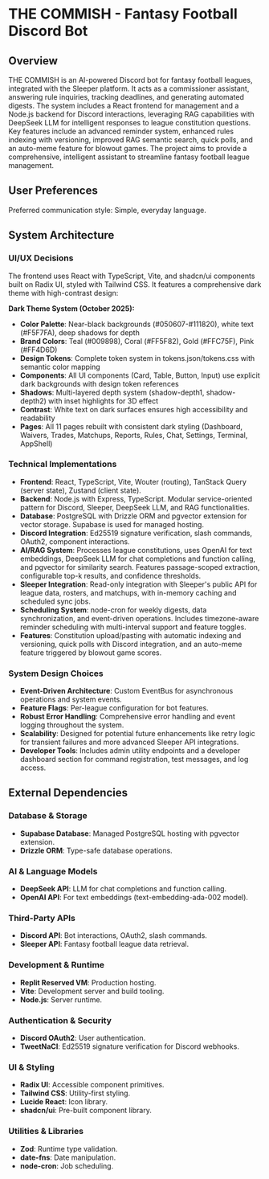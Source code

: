 # THE COMMISH - Fantasy Football Discord Bot

## Overview
THE COMMISH is an AI-powered Discord bot for fantasy football leagues, integrated with the Sleeper platform. It acts as a commissioner assistant, answering rule inquiries, tracking deadlines, and generating automated digests. The system includes a React frontend for management and a Node.js backend for Discord interactions, leveraging RAG capabilities with DeepSeek LLM for intelligent responses to league constitution questions. Key features include an advanced reminder system, enhanced rules indexing with versioning, improved RAG semantic search, quick polls, and an auto-meme feature for blowout games. The project aims to provide a comprehensive, intelligent assistant to streamline fantasy football league management.

## User Preferences
Preferred communication style: Simple, everyday language.

## System Architecture

### UI/UX Decisions
The frontend uses React with TypeScript, Vite, and shadcn/ui components built on Radix UI, styled with Tailwind CSS. It features a comprehensive dark theme with high-contrast design:

**Dark Theme System (October 2025):**
- **Color Palette**: Near-black backgrounds (#050607-#111820), white text (#F5F7FA), deep shadows for depth
- **Brand Colors**: Teal (#009898), Coral (#FF5F82), Gold (#FFC75F), Pink (#FF4D6D)
- **Design Tokens**: Complete token system in tokens.json/tokens.css with semantic color mapping
- **Components**: All UI components (Card, Table, Button, Input) use explicit dark backgrounds with design token references
- **Shadows**: Multi-layered depth system (shadow-depth1, shadow-depth2) with inset highlights for 3D effect
- **Contrast**: White text on dark surfaces ensures high accessibility and readability
- **Pages**: All 11 pages rebuilt with consistent dark styling (Dashboard, Waivers, Trades, Matchups, Reports, Rules, Chat, Settings, Terminal, AppShell)

### Technical Implementations
- **Frontend**: React, TypeScript, Vite, Wouter (routing), TanStack Query (server state), Zustand (client state).
- **Backend**: Node.js with Express, TypeScript. Modular service-oriented pattern for Discord, Sleeper, DeepSeek LLM, and RAG functionalities.
- **Database**: PostgreSQL with Drizzle ORM and pgvector extension for vector storage. Supabase is used for managed hosting.
- **Discord Integration**: Ed25519 signature verification, slash commands, OAuth2, component interactions.
- **AI/RAG System**: Processes league constitutions, uses OpenAI for text embeddings, DeepSeek LLM for chat completions and function calling, and pgvector for similarity search. Features passage-scoped extraction, configurable top-k results, and confidence thresholds.
- **Sleeper Integration**: Read-only integration with Sleeper's public API for league data, rosters, and matchups, with in-memory caching and scheduled sync jobs.
- **Scheduling System**: node-cron for weekly digests, data synchronization, and event-driven operations. Includes timezone-aware reminder scheduling with multi-interval support and feature toggles.
- **Features**: Constitution upload/pasting with automatic indexing and versioning, quick polls with Discord integration, and an auto-meme feature triggered by blowout game scores.

### System Design Choices
- **Event-Driven Architecture**: Custom EventBus for asynchronous operations and system events.
- **Feature Flags**: Per-league configuration for bot features.
- **Robust Error Handling**: Comprehensive error handling and event logging throughout the system.
- **Scalability**: Designed for potential future enhancements like retry logic for transient failures and more advanced Sleeper API integrations.
- **Developer Tools**: Includes admin utility endpoints and a developer dashboard section for command registration, test messages, and log access.

## External Dependencies

### Database & Storage
- **Supabase Database**: Managed PostgreSQL hosting with pgvector extension.
- **Drizzle ORM**: Type-safe database operations.

### AI & Language Models
- **DeepSeek API**: LLM for chat completions and function calling.
- **OpenAI API**: For text embeddings (text-embedding-ada-002 model).

### Third-Party APIs
- **Discord API**: Bot interactions, OAuth2, slash commands.
- **Sleeper API**: Fantasy football league data retrieval.

### Development & Runtime
- **Replit Reserved VM**: Production hosting.
- **Vite**: Development server and build tooling.
- **Node.js**: Server runtime.

### Authentication & Security
- **Discord OAuth2**: User authentication.
- **TweetNaCl**: Ed25519 signature verification for Discord webhooks.

### UI & Styling
- **Radix UI**: Accessible component primitives.
- **Tailwind CSS**: Utility-first styling.
- **Lucide React**: Icon library.
- **shadcn/ui**: Pre-built component library.

### Utilities & Libraries
- **Zod**: Runtime type validation.
- **date-fns**: Date manipulation.
- **node-cron**: Job scheduling.